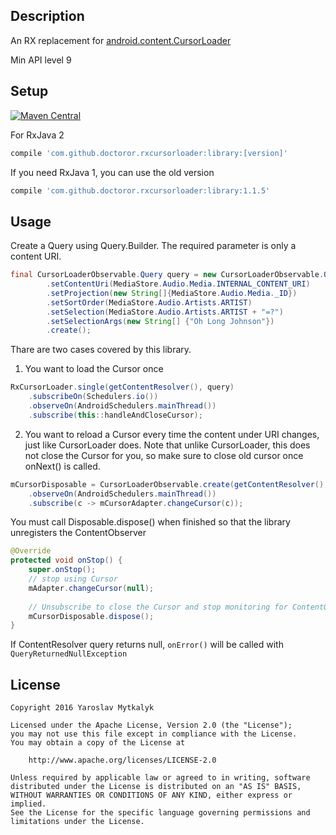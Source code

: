 ## Description

An RX replacement for [android.content.CursorLoader](https://developer.android.com/reference/android/content/CursorLoader.html)

Min API level 9

## Setup

[![Maven Central](https://maven-badges.herokuapp.com/maven-central/com.github.doctoror.rxcursorloader/library/badge.png?style=flat)](https://maven-badges.herokuapp.com/maven-central/com.github.doctoror.rxcursorloader/library)

For RxJava 2 
```groovy
compile 'com.github.doctoror.rxcursorloader:library:[version]'
```

If you need RxJava 1, you can use the old version
```groovy
compile 'com.github.doctoror.rxcursorloader:library:1.1.5'
```

## Usage

Create a Query using Query.Builder. The required parameter is only a content URI.
```java
final CursorLoaderObservable.Query query = new CursorLoaderObservable.Query.Builder()
        .setContentUri(MediaStore.Audio.Media.INTERNAL_CONTENT_URI)
        .setProjection(new String[]{MediaStore.Audio.Media._ID})
        .setSortOrder(MediaStore.Audio.Artists.ARTIST)
        .setSelection(MediaStore.Audio.Artists.ARTIST + "=?")
        .setSelectionArgs(new String[] {"Oh Long Johnson"})
        .create();
```

Thare are two cases covered by this library.

1) You want to load the Cursor once

```java
RxCursorLoader.single(getContentResolver(), query)
    .subscribeOn(Schedulers.io())
    .observeOn(AndroidSchedulers.mainThread())
    .subscribe(this::handleAndCloseCursor);
```
2) You want to reload a Cursor every time the content under URI changes, just like CursorLoader does.
Note that unlike CursorLoader, this does not close the Cursor for you, so make sure to close old cursor once onNext() is called.

```java
mCursorDisposable = CursorLoaderObservable.create(getContentResolver(), params, Schedulers.io())
    .observeOn(AndroidSchedulers.mainThread())
    .subscribe(c -> mCursorAdapter.changeCursor(c));
```

You must call Disposable.dispose() when finished so that the library unregisters the ContentObserver

```java
@Override
protected void onStop() {
    super.onStop();
    // stop using Cursor
    mAdapter.changeCursor(null);
    
    // Unsubscribe to close the Cursor and stop monitoring for ContentObserver changes
    mCursorDisposable.dispose();
}
```

If ContentResolver query returns null, `onError()` will be called with `QueryReturnedNullException`

## License

```
Copyright 2016 Yaroslav Mytkalyk

Licensed under the Apache License, Version 2.0 (the "License");
you may not use this file except in compliance with the License.
You may obtain a copy of the License at

    http://www.apache.org/licenses/LICENSE-2.0

Unless required by applicable law or agreed to in writing, software
distributed under the License is distributed on an "AS IS" BASIS,
WITHOUT WARRANTIES OR CONDITIONS OF ANY KIND, either express or implied.
See the License for the specific language governing permissions and
limitations under the License.

```
